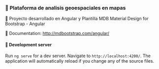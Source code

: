 ### 🌟 **Plataforma de analisis geoespaciales en mapas**

🔔 Proyecto desarrollado en Angular y Plantilla MDB
Material Design for Bootstrap - Angular

🔔 Documentation:
http://mdbootstrap.com/angular/

#### 🔔 Development server

Run `ng serve` for a dev server. Navigate to `http://localhost:4200/`. The application will automatically reload if you change any of the source files.
